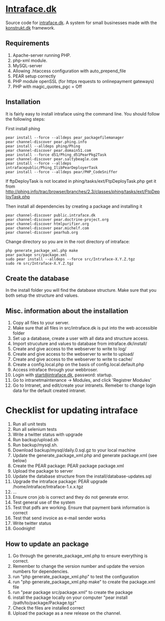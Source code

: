 [Intraface.dk](http://intraface.dk)
============

Source code for [intraface.dk](http://intraface.dk). A system for small businesses made with the [konstrukt.dk](http://konstrukt) framework.

Requirements
------------

1. Apache-server running PHP.
2. php-xml module.
3. MySQL-server
4. Allowing .htaccess configuration with auto_prepend_file
5. PEAR setup correctly
6. PHP module openSSL (for https requests to onlinepayment gateways)
7. PHP with magic_quotes_pgc = Off

Installation
------------

It is fairly easy to install intraface using the command line. You should follow the following steps:

First install phing

    pear install --force --alldeps pear_packagefilemanager
    pear channel-discover pear.phing.info
    pear install --alldeps phing/Phing
    pear channel-discover pear.domain51.com
    pear install --force d51/Phing_d51PearPkg2Task
    pear channel-discover pear.saltybeagle.com
    pear install --force --alldeps intrafacepublic/Phing_IlibPearDeployerTask 
    pear install --force --alldeps pear/PHP_CodeSniffer 
    
If ftpDeployTask is not located in phing/tasks/ext/FtpDeployTask.php get it from http://phing.info/trac/browser/branches/2.3/classes/phing/tasks/ext/FtpDeployTask.php
    

Then install all dependencies by creating a package and installing it

    pear channel-discover public.intraface.dk
    pear channel-discover pear.doctrine-project.org
    pear channel-discover htmlpurifier.org
    pear channel-discover pear.michelf.com
    pear channel-discover pearhub.org

Change directory so you are in the root directory of intraface:

    php generate_package_xml.php make
    pear package src/package.xml
    sudo pear install --alldeps --force src/Intraface-X.Y.Z.tgz
    sudo rm src/Intraface-X.Y.Z.tgz

Create the database
-------------------

In the install folder you will find the database structure. Make sure that you both setup the structure and values.

Misc. information about the installation
----------------------------------------

1. Copy all files to your server.
2. Make sure that all files in src/intraface.dk is put into the web accessible folder
3. Set up a database, create a user with all data and structure access.
4. Import strucuture and values to database from intraface.dk/install/
5. Create and give access to the webserver to write to log/
6. Create and give access to the webserver to write to upload/ 
7. Create and give access to the webserver to write to cache/ 
8. Create a config.local.php on the basis of config.local.default.php
9. Access intraface through your webbroser.
10. Login with start@intraface.dk, password: startup.
11. Go to intranetmaintenance -> Modules, and click 'Registrer Modules'
12. Go to Intranet, and edit/create your intranets. Remeber to change login data for the default created intranet.

Checklist for updating intraface
================================

1. Run all unit tests
2. Run all selenium tests
3. Write a twitter status with upgrade
4. Run backup/upload.sh 
5. Run backup/mysql.sh. 
6. Download backup/mysql/daily.0.sql.gz to your local machine
7. Update the generate_package_xml.php and generate package.xml (see below)
8. Create the PEAR package: PEAR package package.xml
9. Upload the package to server
10. Update the database structure from the install/database-updates.sql
11. Upgrade the intraface package: PEAR upgrade /home/intraface/Intraface-1.x.x.tgz  
12. ...
13. Ensure cron job is correct and they do not generate error.
14. Test general use of the system
15. Test that pdfs are working. Ensure that payment bank information is correct
16. Test that send invoice as e-mail sender works
17. Write twitter status
18. Goodnight!

How to update an package
------------------------

1. Go through the generate_package_xml.php to ensure everything is correct.
2. Remember to change the version number and update the version numbers for dependencies.
3. run "php generate_package_xml.php" to test the configuration
4. run "php generate_package_xml.php make" to create the package.xml file
5. run "pear package src/package.xml" to create the package
6. install the package locally on your computer "pear install /path/to/package/Package.tgz"
7. Check the files are installed correct
8. Upload the package as a new release on the channel.
